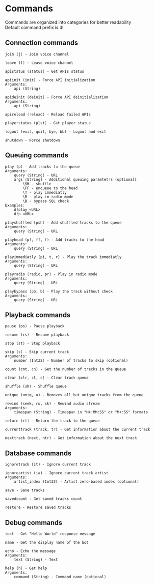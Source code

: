 # Commands

Commands are organized into categories for better readability  
Default command prefix is d!  

## Connection commands

```
join (j) - Join voice channel
```
```
leave (l) - Leave voice channel
```
```
apistatus (status) - Get APIs status
```
```
apiinit (init) - Force API initialization
Arguments:
    api (String)
```
```
apideinit (deinit) - Force API deinitialization
Arguments:
    api (String)
```
```
apireload (reload) - Reload failed APIs
```
```
playerstatus (plst) - Get player status
```
```
logout (exit, quit, bye, bb) - Logout and exit
```
```
shutdown - Force shutdown
```

## Queuing commands

```
play (p) - Add tracks to the queue
Arguments:
    query (String) - URL
    args (String) - Additional queuing paramtetrs (optional)
        \SH - shuffle
        \FF - enqueue to the head
        \T - play immediatly
        \R - play in radio mode
        \B - bypass SQL check
Examples:
    d!play <URL>
    d!p <URL>
```
```
playshuffled (psh) - Add shuffled tracks to the queue
Arguments:
    query (String) - URL
```
```
playhead (pf, ff, f) - Add tracks to the head
Arguments:
    query (String) - URL
```
```
playimmediatly (pi, t, r) - Play the track immediatly
Arguments:
    query (String) - URL
```
```
playradio (radio, pr) - Play in radio mode
Arguments:
    query (String) - URL
```
```
playbypass (pb, b) - Play the track without check
Arguments:
    query (String) - URL
```

## Playback commands

```
pause (ps) - Pause playback
```
```
resume (rs) - Resume playback
```
```
stop (st) - Stop playback
```
```
skip (s) - Skip current track
Arguments:
    number (Int32) - Number of tracks to skip (optional)
```
```
count (cnt, cn) - Get the number of tracks in the queue
```
```
clear (clr, cl, c) - Clear track queue
```
```
shuffle (sh) - Shuffle queue
```
```
unique (uniq, u) - Removes all but unique tracks from the queue
```
```
rewind (seek, rw, sk) - Rewind audio stream
Arguments:
    timespan (String) - Timespan in "H+:MM:SS" or "M+:SS" formats
```
```
return (rt) - Return the track to the queue
```
```
currenttrack (track, tr) - Get information about the current track
```
```
nexttrack (next, ntr) - Get information about the next track
```

## Database commands

```
ignoretrack (it) - Ignore current track
```
```
ignoreartist (ia) - Ignore current track artist
Arguments:
    artist_index (Int32) - Artist zero-based index (optional)
```
```
save - Save tracks
```
```
savedcount - Get saved tracks count
```
```
restore - Restore saved tracks
```

## Debug commands

```
test - Get "Hello World" response message
```
```
name - Get the display name of the bot
```
```
echo - Echo the message
Arguments:
    text (String) - Text
```
```
help (h) - Get help
Arguments:
    command (String) - Command name (optional)
```
